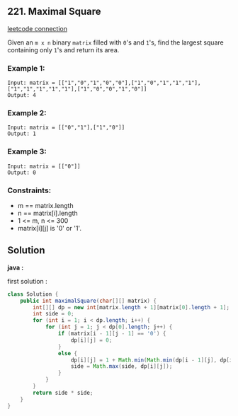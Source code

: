 ## 221. Maximal Square

[leetcode connection](https://leetcode.com/problems/maximal-square/)

Given an `m x n` binary `matrix` filled with `0`'s and `1`'s, find the largest square containing only `1`'s and return its area.

### Example 1:
```
Input: matrix = [["1","0","1","0","0"],["1","0","1","1","1"],["1","1","1","1","1"],["1","0","0","1","0"]]
Output: 4
```

### Example 2:
```
Input: matrix = [["0","1"],["1","0"]]
Output: 1
```

### Example 3:
```
Input: matrix = [["0"]]
Output: 0
```

### Constraints:

* m == matrix.length
* n == matrix[i].length
* 1 <= m, n <= 300
* matrix[i][j] is '0' or '1'.

## Solution

**java :**

first solution :
```java
class Solution {
    public int maximalSquare(char[][] matrix) {
        int[][] dp = new int[matrix.length + 1][matrix[0].length + 1];
        int side = 0;
        for (int i = 1; i < dp.length; i++) {
            for (int j = 1; j < dp[0].length; j++) {
                if (matrix[i - 1][j - 1] == '0') {
                    dp[i][j] = 0;
                }
                else {
                    dp[i][j] = 1 + Math.min(Math.min(dp[i - 1][j], dp[i][j - 1]), dp[i - 1][j - 1]);
                    side = Math.max(side, dp[i][j]);
                }
            }
        }
        return side * side;
    }
}
```